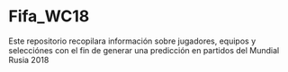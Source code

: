 # Fifa_WC18
Este repositorio recopilara información sobre jugadores, equipos y selecciónes con el fin de generar 
una predicción en partidos del Mundial Rusia 2018
